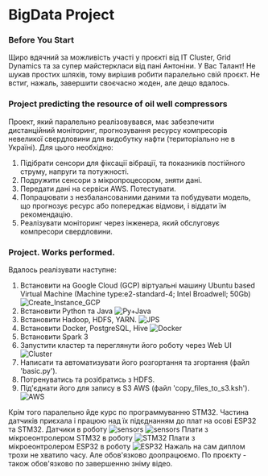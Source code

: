 # BigData Project

### Before You Start
Щиро вдячний за можливість участі у проєкті від IT Cluster, Grid Dynamics та за супер майстеркласи від пані Антоніни. У Вас Талант!
Не шукав простих шляхів, тому вирішив робити паралельно свій проєкт. Не встиг, нажаль, завершити своєчасно жоден, але дещо вдалось.


### Project predicting the resource of oil well compressors
Проект, який паралельно реалізовувався, має забезпечити дистанційний моніторинг, прогнозування ресурсу компресорів невеликої свердловини для видобутку нафти (територіально не в Україні). Для цього необхідно:
1. Підібрати сенсори для фіксації вібрації, та показників постійного струму, напруги та потужності.
2. Подружити сенсори з мікропроцесором, зняти дані.
3. Передати дані на сервіси AWS. Потестувати.
4. Попрацювати з незбалансованими даними та побудувати модель, що прогнозує ресурс або попереджає відмови, і віддати їм рекомендацію.
5. Реалізувати моніторинг через інженера, який обслуговує компресори свердловини.

### Project. Works performed.
Вдалось реалізувати наступне:
1. Встановити на Google Cloud (GCP) віртуальні машину Ubuntu based Virtual Machine (Machine type:e2-standard-4; Intel Broadwell; 50Gb)
 ![Create_Instance_GCP](/images/Create_Instance_GCP.JPG)
2. Встановити Python та Java
 ![Py+Java](/images/Py+Java.JPG)
3. Встановити Hadoop, HDFS, YARN.
 ![JPS](/images/JPS.JPG)
4. Встановити Docker, PostgreSQL, Hive
 ![Docker](/images/Docker.JPG)
5. Встановити Spark 3
6. Запустити кластер та переглянути його роботу через Web UI
 ![Cluster](/images/webUI.JPG)
7. Написати та автоматизувати його розгортання та згортання (файл 'basic.py').
8. Потренуватись та розібратись з HDFS.
9. Під'єднати його для запису в S3 AWS (файл 'copy_files_to_s3.ksh').
 ![AWS](/images/S3_bucket.JPG)

Крім того паралельно йде курс по программуванню STM32. Частина датчиків приєхала і працюю над їх підєднанням до плат на осові ESP32 та STM32.
Датчики в роботу
 ![sensors](/images/sensors.png)
 ![sensors](/images/DC_sensor.png)
Плати з мікроеонтролером STM32 в роботу
 ![STM32](/images/STM32.png)
 Плати з мікроеонтролером ESP32 в роботу
 ![ESP32](/images/ESP32.png)
Нажаль на сам диплом трохи не хватило часу. Але обов'язково доопрацюємо. По проєкту - також обов'язково по завершенню зніму відео.
